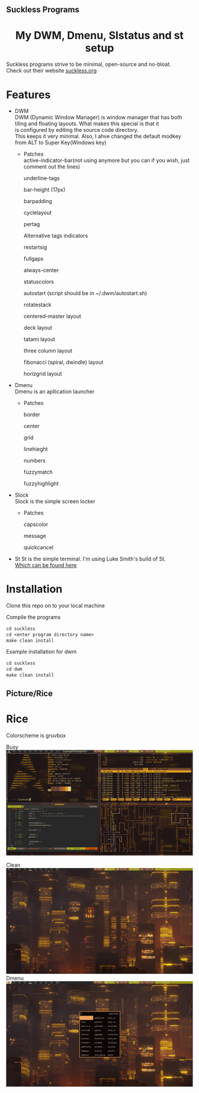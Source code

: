 ## Suckless Programs

<h1 align="center"> My DWM, Dmenu, Slstatus and st setup </h1>

Suckless programs strive to be minimal, open-source and no-bloat. <br>
Check out their website <a href="https://suckless.org"> suckless.org </a> 


# Features 

* DWM   
   DWM (Dynamic Window Manager) is window manager that has both  
   tiling and floating layouts. What makes this special is that it  
   is configured by editing the source code directory.  
   This keeps it very minimal. Also, I ahve changed the default modkey from ALT to Super Key(Windows key)    
   * Patches   
       active-indicator-bar(not using anymore but you can if you wish, just comment out the lines)    

       underline-tags   

       bar-height (17px)   

       barpadding 

       cyclelayout   

       pertag   

       Alternative tags indicators    

       restartsig

       fullgaps   

       always-center  

       statuscolors   

       autostart (script should be in ~/.dwm/autostart.sh)     

       rotatestack   

       centered-master layout   

       deck layout   

       tatami layout   

       three column layout   

       fibonacci (spiral, dwindle) layout   

       horizgrid layout   


* Dmenu   
   Dmenu is an apllication launcher   
   * Patches   

       border   
       
       center   

       grid   

       linehieght   

       numbers   

       fuzzymatch   

       fuzzyhighlight   


* Slock   
   Slock is the simple screen locker   

    * Patches   

       capscolor   

       message   

       quickcancel   

* St 
   St is the simple terminal. I'm using Luke Smith's build of St.  
   <a href="https://github.com/lukesmithxyz/st" > Which can be found here </a>   
       
      

# Installation

Clone this repo on to your local machine 


Compile the programs 
```shell
cd suckless
cd <enter program directory name>
make clean install
```

Example installation for dwm
```shell
cd suckless
cd dwm
make clean install
```

## Picture/Rice

# Rice
Colorscheme is gruvbox   

Busy   
![busy](scrots/busy.png)   

Clean   
![clean](scrots/clean.jpg)   
Dmenu   
![dmenu](scrots/dmenu.jpg)










